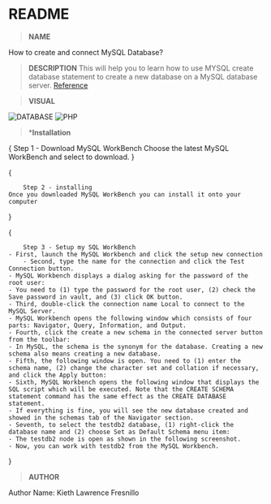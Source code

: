  # README

 > **NAME**

How to create and connect MySQL Database?

 > **DESCRIPTION**
This will help you to learn how to use MYSQL create database statement to create a new database on a MySQL database server.
[Reference](https://www.mysqltutorial.org/mysql-create-database)


  > **VISUAL**

![DATABASE](https://www.mysqltutorial.org/wp-content/uploads/2018/09/MySQL-CREATE-DATABASE-new-connection.png)
![PHP](https://www.mysqltutorial.org/wp-content/uploads/2018/09/MySQL-CREATE-DATABASE-connection-name.png)
  > ***Installation**

{
	Step 1 -	Download MySQL WorkBench
	Choose the latest MySQL WorkBench and select to download.
}

{

    	Step 2 - installing
	Once you downloaded MySQL WorkBench you can install it onto your computer
}

{

    	Step 3 - Setup my SQL WorkBench
	- First, launch the MySQL Workbench and click the setup new connection
    	- Second, type the name for the connection and click the Test Connection button.
	- MySQL Workbench displays a dialog asking for the password of the root user:
	- You need to (1) type the password for the root user, (2) check the Save password in vault, and (3) click OK button.
	- Third, double-click the connection name Local to connect to the MySQL Server.
	- MySQL Workbench opens the following window which consists of four parts: Navigator, Query, Information, and Output.
	- Fourth, click the create a new schema in the connected server button from the toolbar:
	- In MySQL, the schema is the synonym for the database. Creating a new schema also means creating a new database.
	- Fifth, the following window is open. You need to (1) enter the schema name, (2) change the character set and collation if necessary, and click the Apply button:
	- Sixth, MySQL Workbench opens the following window that displays the SQL script which will be executed. Note that the CREATE SCHEMA statement command has the same effect as the CREATE DATABASE statement.
	- If everything is fine, you will see the new database created and showed in the schemas tab of the Navigator section.
	- Seventh, to select the testdb2 database, (1) right-click the database name and (2) choose Set as Default Schema menu item:
	- The testdb2 node is open as shown in the following screenshot.
	- Now, you can work with testdb2 from the MySQL Workbench.

}
> **AUTHOR**

Author Name: Kieth Lawrence Fresnillo



